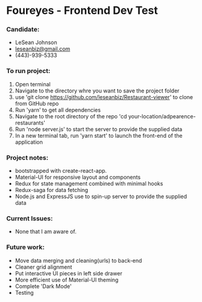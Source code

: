 # Foureyes - Frontend Dev Test

### Candidate:
* LeSean Johnson
* leseanbiz@gmail.com
* (443)-939-5333

### To run project:
1. Open terminal
2. Navigate to the directory whre you want to save the project folder
3. use 'git clone https://github.com/leseanbiz/Restaurant-viewer' to clone from GitHub repo
4. Run 'yarn' to get all dependencies
5. Navigate to the root directory of the repo 'cd your-location/adpearence-restaurants'
6. Run 'node server.js' to start the server to provide the supplied data
7. In a new terminal tab, run 'yarn start' to launch the front-end of the application

### Project notes:
* bootstrapped with create-react-app.
* Material-UI for responsive layout and components
* Redux for state management combined with minimal hooks
* Redux-saga for data fetching
* Node.js and ExpressJS use to spin-up server to provide the supplied data

### Current Issues:
* None that I am aware of.

### Future work:
* Move data merging and cleaning(urls) to back-end
* Cleaner grid alignment
* Put interactive UI pieces in left side drawer
* More efficient use of Material-UI theming
* Complete 'Dark Mode'
* Testing